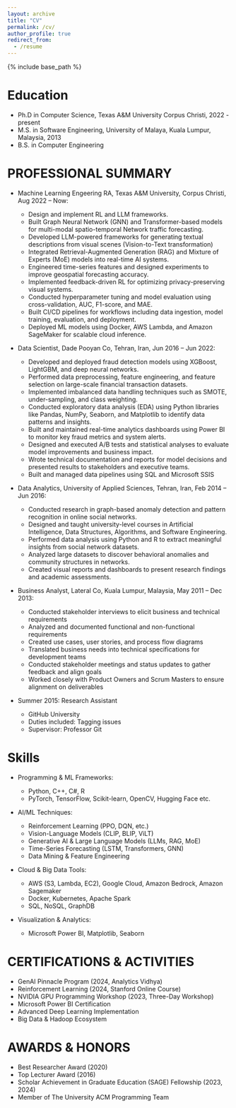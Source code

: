 ```yaml
---
layout: archive
title: "CV"
permalink: /cv/
author_profile: true
redirect_from:
  - /resume
---
```


{% include base_path %}

Education
======
* Ph.D in Computer Science, Texas A&M University Corpus Christi, 2022 - present
* M.S. in Software Engineering, University of Malaya, Kuala Lumpur, Malaysia, 2013
* B.S. in Computer Engineering

PROFESSIONAL SUMMARY
======
* Machine Learning Engeering RA, Texas A&M University, Corpus Christi, Aug 2022 – Now:
	*	Design and implement RL and LLM frameworks.
	*	Built Graph Neural Network (GNN) and Transformer-based models for multi-modal spatio-temporal Network traffic forecasting.
	*	Developed LLM-powered frameworks for generating textual descriptions from visual scenes (Vision-to-Text transformation)
	*	Integrated Retrieval-Augmented Generation (RAG) and Mixture of Experts (MoE) models into real-time AI systems.
	*	Engineered time-series features and designed experiments to improve geospatial forecasting accuracy.
	*	Implemented feedback-driven RL for optimizing privacy-preserving visual systems.
	*	Conducted hyperparameter tuning and model evaluation using cross-validation, AUC, F1-score, and MAE.
	*	Built CI/CD pipelines for workflows including data ingestion, model training, evaluation, and deployment.
	*	Deployed ML models using Docker, AWS Lambda, and Amazon SageMaker for scalable cloud inference.

* Data Scientist, Dade Pooyan Co, Tehran, Iran, Jun 2016 – Jun 2022:  
	*	Developed and deployed fraud detection models using XGBoost, LightGBM, and deep neural networks.
	*	Performed data preprocessing, feature engineering, and feature selection on large-scale financial transaction datasets.
	*	Implemented imbalanced data handling techniques such as SMOTE, under-sampling, and class weighting.
	*	Conducted exploratory data analysis (EDA) using Python libraries like Pandas, NumPy, Seaborn, and Matplotlib to identify data patterns and insights.
	*	Built and maintained real-time analytics dashboards using Power BI to monitor key fraud metrics and system alerts.
	*	Designed and executed A/B tests and statistical analyses to evaluate model improvements and business impact.
	*	Wrote technical documentation and reports for model decisions and presented results to stakeholders and executive teams.
	*	Built and managed data pipelines using SQL and Microsoft SSIS

* Data Analytics, University of Applied Sciences, Tehran, Iran, Feb 2014 – Jun 2016:
	*	Conducted research in graph-based anomaly detection and pattern recognition in online social networks.
	*	Designed and taught university-level courses in Artificial Intelligence, Data Structures, Algorithms, and Software Engineering.
	*	Performed data analysis using Python and R to extract meaningful insights from social network datasets.
	*	Analyzed large datasets to discover behavioral anomalies and community structures in networks.
	*	Created visual reports and dashboards to present research findings and academic assessments.

* Business Analyst, Lateral Co, Kuala Lumpur, Malaysia, May 2011 – Dec 2013:
	*	Conducted stakeholder interviews to elicit business and technical requirements
	*	Analyzed and documented functional and non-functional requirements
	*	Created use cases, user stories, and process flow diagrams
	*	Translated business needs into technical specifications for development teams
	*	Conducted stakeholder meetings and status updates to gather feedback and align goals
	*	Worked closely with Product Owners and Scrum Masters to ensure alignment on deliverables



* Summer 2015: Research Assistant
  * GitHub University
  * Duties included: Tagging issues
  * Supervisor: Professor Git
  
Skills
======
* Programming & ML Frameworks:
	*	Python, C++, C#, R
	*	PyTorch, TensorFlow, Scikit-learn, OpenCV, Hugging Face etc.

* AI/ML Techniques:
	*	Reinforcement Learning (PPO, DQN, etc.)
	*	Vision-Language Models (CLIP, BLIP, ViLT)
	*	Generative AI & Large Language Models (LLMs, RAG, MoE)
	*	Time-Series Forecasting (LSTM, Transformers, GNN)
	*	Data Mining & Feature Engineering

* Cloud & Big Data Tools:
	*	AWS (S3, Lambda, EC2), Google Cloud, Amazon Bedrock, Amazon Sagemaker
	*	Docker, Kubernetes, Apache Spark
	*	SQL, NoSQL, GraphDB

* Visualization & Analytics:
	*	Microsoft Power BI, Matplotlib, Seaborn
  
CERTIFICATIONS & ACTIVITIES
======
*	GenAI Pinnacle Program (2024, Analytics Vidhya)
*	Reinforcement Learning (2024, Stanford Online Course)
*	NVIDIA GPU Programming Workshop (2023, Three-Day Workshop)
*	Microsoft Power BI Certification 
*	Advanced Deep Learning Implementation 
*	Big Data & Hadoop Ecosystem 

  
AWARDS & HONORS
======
*	Best Researcher Award (2020)
*	Top Lecturer Award (2016)
*	Scholar Achievement in Graduate Education (SAGE) Fellowship (2023, 2024)
*	Member of The University ACM Programming Team 

